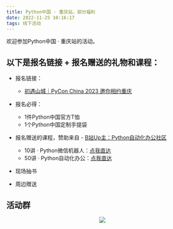 ```yaml
---
title: Python中国 · 重庆站，部分福利
date: 2022-11-25 10:16:17
tags: 线下活动
---
```


欢迎参加Python中国 · 重庆站的活动。


## 以下是报名链接 + 报名赠送的礼物和课程：

<!-- more -->


- 报名链接：
  - [初遇山城｜PyCon China 2023 邀你相约重庆](https://mp.weixin.qq.com/s/wsVnft4jUGU5mZvmkje_4g)
- 报名必得：
  - 1件Python中国官方T恤
  - 1个Python中国定制手提袋

- 报名赠送的课程，赞助来自 - [B站Up主：Python自动化办公社区](https://space.bilibili.com/259649365)
  - 10讲 · Python微信机器人：[点我直达](http://www.python4office.cn/python-course/10-PyOfficeRobot/20231004/)
  - 50讲 · Python自动化办公：[点我直达](http://www.python4office.cn/python-course/50-python-office/)

- 现场抽书
- 周边赠送


## 活动群




<p align="center" id='自媒体交流群'>
    <img src="https://www.python-office.com/assets/img/python-office.1a174c76.jpg"/>
    </a>   
</p>
